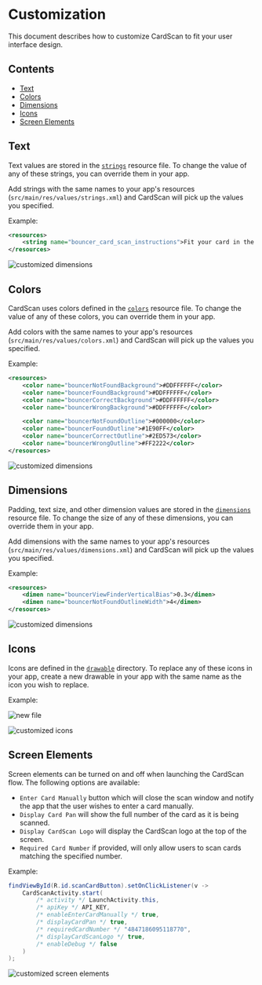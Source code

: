 # Customization

This document describes how to customize CardScan to fit your user interface design.

## Contents

* [Text](#text)
* [Colors](#colors)
* [Dimensions](#dimensions)
* [Icons](#icons)
* [Screen Elements](#screen-elements)

## Text

Text values are stored in the [`strings`](https://github.com/getbouncer/cardscan-ui-android/cardscan-ui/src/main/res/values/strings.xml) resource file. To change the value of any of these strings, you can override them in your app.

Add strings with the same names to your app's resources (`src/main/res/values/strings.xml`) and CardScan will pick up the values you specified.

Example:
```xml
<resources>
    <string name="bouncer_card_scan_instructions">Fit your card in the box below</string>
</resources>
```

![customized dimensions](images/customized_text.png)

## Colors

CardScan uses colors defined in the [`colors`](https://github.com/getbouncer/cardscan-ui-android/cardscan-ui/src/main/res/values/colors.xml) resource file. To change the value of any of these colors, you can override them in your app.

Add colors with the same names to your app's resources (`src/main/res/values/colors.xml`) and CardScan will pick up the values you specified.

Example:
```xml
<resources>
    <color name="bouncerNotFoundBackground">#DDFFFFFF</color>
    <color name="bouncerFoundBackground">#DDFFFFFF</color>
    <color name="bouncerCorrectBackground">#DDFFFFFF</color>
    <color name="bouncerWrongBackground">#DDFFFFFF</color>

    <color name="bouncerNotFoundOutline">#000000</color>
    <color name="bouncerFoundOutline">#1E90FF</color>
    <color name="bouncerCorrectOutline">#2ED573</color>
    <color name="bouncerWrongOutline">#FF2222</color>
</resources>
```

![customized dimensions](images/customized_colors.png)

## Dimensions

Padding, text size, and other dimension values are stored in the [`dimensions`](https://github.com/getbouncer/cardscan-ui-android/cardscan-ui/src/main/res/values/dimensions.xml) resource file. To change the size
of any of these dimensions, you can override them in your app.

Add dimensions with the same names to your app's resources (`src/main/res/values/dimensions.xml`) and CardScan will pick up the values you specified.

Example:
```xml
<resources>
    <dimen name="bouncerViewFinderVerticalBias">0.3</dimen>
    <dimen name="bouncerNotFoundOutlineWidth">4</dimen>
</resources>
```

![customized dimensions](images/customized_dimensions.png)

## Icons

Icons are defined in the [`drawable`](../cardscan-ui/src/main/res/drawable) directory. To replace any of these icons in your app, create a new drawable in your app with the same name as the icon you wish to replace.

Example:

![new file](images/customized_icons_example.png)

![customized icons](images/customized_icons.png)

## Screen Elements

Screen elements can be turned on and off when launching the CardScan flow. The following options are available:

* `Enter Card Manually` button which will close the scan window and notify the app that the user wishes to enter a card manually.
* `Display Card Pan` will show the full number of the card as it is being scanned.
* `Display CardScan Logo` will display the CardScan logo at the top of the screen.
* `Required Card Number` if provided, will only allow users to scan cards matching the specified number.

Example:

```java
findViewById(R.id.scanCardButton).setOnClickListener(v ->
    CardScanActivity.start(
        /* activity */ LaunchActivity.this,
        /* apiKey */ API_KEY,
        /* enableEnterCardManually */ true,
        /* displayCardPan */ true,
        /* requiredCardNumber */ "4847186095118770",
        /* displayCardScanLogo */ true,
        /* enableDebug */ false
    )
);
```

![customized screen elements](images/customized_screen_elements.png)

